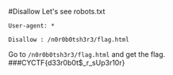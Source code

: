 #Disallow
Let's see robots.txt
```
User-agent: *

Disallow : /n0r0b0tsh3r3/flag.html
```
Go to `/n0r0b0tsh3r3/flag.html` and get the flag.
###CYCTF{d33r0b0t$\_r_sUp3r10r}
